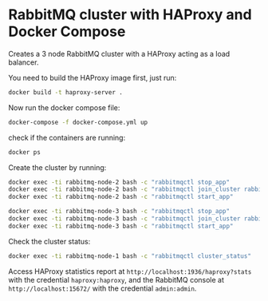 # RabbitMQ cluster with HAProxy and Docker Compose

Creates a 3 node RabbitMQ cluster with a HAProxy acting as a load balancer.

You need to build the HAProxy image first, just run:
```sh
docker build -t haproxy-server .
```

Now run the docker compose file:
```sh
docker-compose -f docker-compose.yml up
```

check if the containers are running:
```sh
docker ps
```

Create the cluster by running:
```sh
docker exec -ti rabbitmq-node-2 bash -c "rabbitmqctl stop_app"
docker exec -ti rabbitmq-node-2 bash -c "rabbitmqctl join_cluster rabbit@rabbitmq-node-1"
docker exec -ti rabbitmq-node-2 bash -c "rabbitmqctl start_app"

docker exec -ti rabbitmq-node-3 bash -c "rabbitmqctl stop_app"
docker exec -ti rabbitmq-node-3 bash -c "rabbitmqctl join_cluster rabbit@rabbitmq-node-1"
docker exec -ti rabbitmq-node-3 bash -c "rabbitmqctl start_app"
```

Check the cluster status:
```sh
docker exec -ti rabbitmq-node-1 bash -c "rabbitmqctl cluster_status"
```

Access HAProxy statistics report at `http://localhost:1936/haproxy?stats` with the credential `haproxy:haproxy`, and the RabbitMQ console at `http://localhost:15672/` with the credential `admin:admin`.
